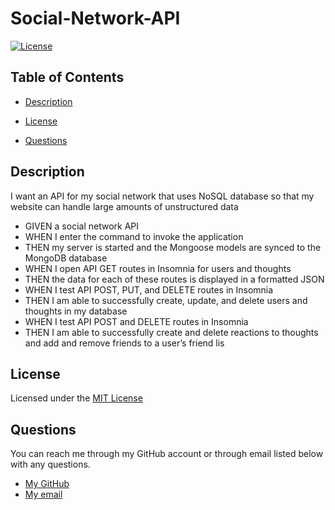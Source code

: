 # Social-Network-API

[![License](https://img.shields.io/badge/License-MIT-brightgreen)](https://opensource.org/licenses/MIT)

## Table of Contents

- [Description](#description)

- [License](#license)

- [Questions](#questions)

## Description <a id = "description"></a>

I want an API for my social network that uses NoSQL database so that my website can handle large amounts of unstructured data

- GIVEN a social network API
- WHEN I enter the command to invoke the application
- THEN my server is started and the Mongoose models are synced to the MongoDB database
- WHEN I open API GET routes in Insomnia for users and thoughts
- THEN the data for each of these routes is displayed in a formatted JSON
- WHEN I test API POST, PUT, and DELETE routes in Insomnia
- THEN I am able to successfully create, update, and delete users and thoughts in my database
- WHEN I test API POST and DELETE routes in Insomnia
- THEN I am able to successfully create and delete reactions to thoughts and add and remove friends to a user’s friend lis

## License <a id = "license"></a>

Licensed under the [MIT License](./License.txt)

## Questions <a id = "questions"></a>

You can reach me through my GitHub account or through email listed below with any questions.

- [My GitHub](https://github.com/tddstuke)
- [My email](mailto:tddstuke@gmail.com)
